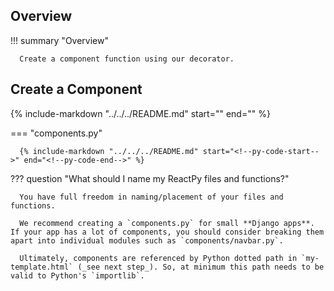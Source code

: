 ## Overview

!!! summary "Overview"

      Create a component function using our decorator.

## Create a Component

{% include-markdown "../../../README.md" start="<!--py-header-start-->" end="<!--py-header-end-->" %}

=== "components.py"

      {% include-markdown "../../../README.md" start="<!--py-code-start-->" end="<!--py-code-end-->" %}

??? question "What should I name my ReactPy files and functions?"

      You have full freedom in naming/placement of your files and functions.

      We recommend creating a `components.py` for small **Django apps**. If your app has a lot of components, you should consider breaking them apart into individual modules such as `components/navbar.py`.

      Ultimately, components are referenced by Python dotted path in `my-template.html` (_see next step_). So, at minimum this path needs to be valid to Python's `importlib`.

